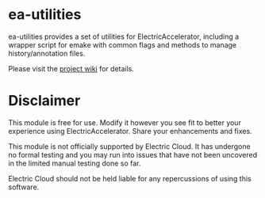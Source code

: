 # ea-utilities

ea-utilities provides a set of utilities for ElectricAccelerator, including a wrapper script for emake with common flags 
and methods to manage history/annotation files.

Please visit the [project wiki](https://github.com/electriccommunity/ea-utilities/wiki) for details.

# Disclaimer
 
This module is free for use. Modify it however you see fit to better your 
experience using ElectricAccelerator. Share your enhancements and fixes.

This module is not officially supported by Electric Cloud. It has undergone no 
formal testing and you may run into issues that have not been uncovered in the 
limited manual testing done so far.

Electric Cloud should not be held liable for any repercussions of using this 
software.
